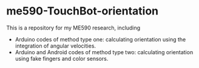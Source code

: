 # me590-TouchBot-orientation
This is a repository for my ME590 research, including
- Arduino codes of method type one: calculating orientation using the integration of angular velocities.
- Arduino and Android codes of method type two: calculating orientation using fake fingers and color sensors.